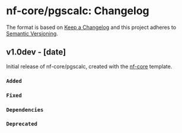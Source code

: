 # nf-core/pgscalc: Changelog

The format is based on [Keep a Changelog](https://keepachangelog.com/en/1.0.0/)
and this project adheres to [Semantic Versioning](https://semver.org/spec/v2.0.0.html).

## v1.0dev - [date]

Initial release of nf-core/pgscalc, created with the [nf-core](https://nf-co.re/) template.

### `Added`

### `Fixed`

### `Dependencies`

### `Deprecated`
